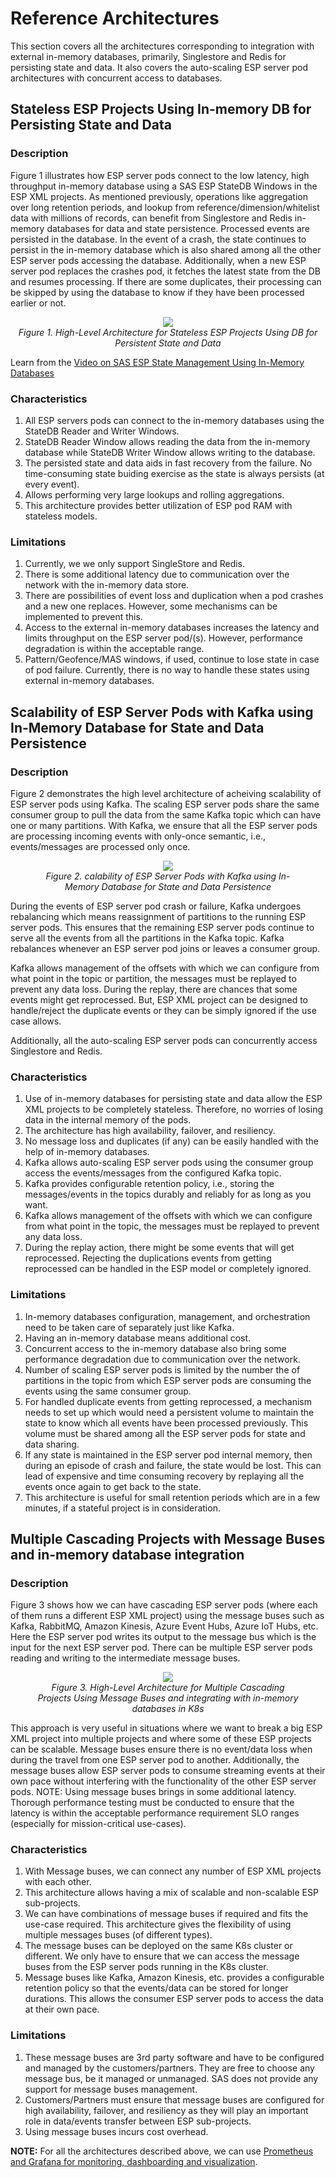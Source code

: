 # Reference Architectures
This section covers all the architectures corresponding to integration with external in-memory databases, primarily, Singlestore and Redis for persisting state and data. It also covers the auto-scaling ESP server pod architectures with concurrent access to databases.

## Stateless ESP Projects Using In-memory DB for Persisting State and Data

### Description
Figure 1 illustrates how ESP server pods connect to the low latency, high throughput in-memory database using a SAS ESP StateDB Windows in the ESP XML projects. As mentioned previously, operations like aggregation over long retention periods, and lookup from reference/dimension/whitelist data with millions of records, can benefit from Singlestore and Redis in-memory databases for data and state persistence. Processed events are persisted in the database. In the event of a crash, the state continues to persist in the in-memory database which is also shared among all the other ESP server pods accessing the database. Additionally, when a new ESP server pod replaces the crashes pod, it fetches the latest state from the DB and resumes processing. If there are some duplicates, their processing can be skipped by using the database to know if they have been processed earlier or not.

<p align="center">
 <img src="reference_architectures/images_refarch/K8s_stateless_using_DB.png"/>
    <br>
    <em>Figure 1. High-Level Architecture for Stateless ESP Projects Using DB for Persistent State and Data</em>
</p>

Learn from the [Video on SAS ESP State Management Using In-Memory Databases](http://sas-social.brightcovegallery.com/sharing?videoId=6255425305001)

### Characteristics
1. All ESP servers pods can connect to the in-memory databases using the StateDB Reader and Writer Windows.
2. StateDB Reader Window allows reading the data from the in-memory database while StateDB Writer Window allows writing to the database.
3. The persisted state and data aids in fast recovery from the failure. No time-consuming state buiding exercise as the state is always persists (at every event).
4. Allows performing very large lookups and rolling aggregations.
5. This architecture provides better utilization of ESP pod RAM with stateless models.

### Limitations
1. Currently, we we only support SingleStore and Redis.
2. There is some additional latency due to communication over the network with the in-memory data store.
3. There are possibilities of event loss and duplication when a pod crashes and a new one replaces. However, some mechanisms can be implemented to prevent this. 
4. Access to the external in-memory databases increases the latency and limits throughput on the ESP server pod/(s). However, performance degradation is within the acceptable range. 
5. Pattern/Geofence/MAS windows, if used, continue to lose state in case of pod failure. Currently, there is no way to handle these states using external in-memory databases.

## Scalability of ESP Server Pods with Kafka using In-Memory Database for State and Data Persistence

### Description
Figure 2 demonstrates the high level architecture of acheiving scalability of ESP server pods using Kafka. The scaling ESP server pods share the same consumer group to pull the data from the same Kafka topic which can have one or many partitions. With Kafka, we ensure that all the ESP server pods are processing incoming events with only-once semantic, i.e., events/messages are processed only once.

<figure align="center">
  <img src="reference_architectures/images_refarch/ESP_Scaling_with_Kafka_using_in_memory_DB.png">
  <figcaption><i>Figure 2. calability of ESP Server Pods with Kafka using In-Memory Database for State and Data Persistence</i></figcaption>
</figure>

During the events of ESP server pod crash or failure, Kafka undergoes rebalancing which means reassignment of partitions to the running ESP server pods. This ensures that the remaining ESP server pods continue to serve all the events from all the partitions in the Kafka topic. Kafka rebalances whenever an ESP server pod joins or leaves a consumer group.

Kafka allows management of the offsets with which we can configure from what point in the topic or partition, the messages must be replayed to prevent any data loss. During the replay, there are chances that some events might get reprocessed. But, ESP XML project can be designed to handle/reject the duplicate events or they can be simply ignored if the use case allows.

Additionally, all the auto-scaling ESP server pods can concurrently access Singlestore and Redis.

### Characteristics
1. Use of in-memory databases for persisting state and data allow the ESP XML projects to be completely stateless. Therefore, no worries of losing data in the internal memory of the pods.
2. The architecture has high availability, failover, and resiliency.
3. No message loss and duplicates (if any) can be easily handled with the help of in-memory databases.
4. Kafka allows auto-scaling ESP server pods using the consumer group access the events/messages from the configured Kafka topic.
5. Kafka provides configurable retention policy, i.e., storing the messages/events in the topics durably and reliably for as long as you want.
6. Kafka allows management of the offsets with which we can configure from what point in the topic, the messages must be replayed to prevent any data loss.
7. During the replay action, there might be some events that will get reprocessed. Rejecting the duplications events from getting reprocessed can be handled in the ESP model or completely ignored.


### Limitations

1. In-memory databases configuration, management, and orchestration need to be taken care of separately just like Kafka.
2. Having an in-memory database means additional cost.
3. Concurrent access to the in-memory database also bring some performance degradation due to communication over the network.
4. Number of scaling ESP server pods is limited by the number the of partitions in the topic from which ESP server pods are consuming the events using the same consumer group.
5. For handled duplicate events from getting reprocessed, a mechanism needs to set up which would need a persistent volume to maintain the state to know which all events have been processed previously. This volume must be shared among all the ESP server pods for state and data sharing.
6. If any state is maintained in the ESP server pod internal memory, then during an episode of crash and failure, the state would be lost. This can lead of expensive and time consuming recovery by replaying all the events once again to get back to the state.
7. This architecture is useful for small retention periods which are in a few minutes, if a stateful project is in consideration.

## Multiple Cascading Projects with Message Buses and in-memory database integration

### Description

Figure 3 shows how we can have cascading ESP server pods (where each of them runs a different ESP XML project) using the message buses such as Kafka, RabbitMQ, Amazon Kinesis, Azure Event Hubs, Azure IoT Hubs, etc. Here the ESP server pod writes its output to the message bus which is the input for the next ESP server pod. There can be multiple ESP server pods reading and writing to the intermediate message buses.

<figure align="center">
  <img src="reference_architectures/images_refarch/K8s_cascading_projects_using_buses.png">
  <figcaption><i>Figure 3. High-Level Architecture for Multiple Cascading Projects Using Message Buses and integrating with in-memory databases in K8s</i></figcaption>
</figure>

This approach is very useful in situations where we want to break a big ESP XML project into multiple projects and where some of these ESP projects can be scalable. Message buses ensure there is no event/data loss when during the travel from one ESP server pod to another. Additionally, the message buses allow ESP server pods to consume streaming events at their own pace without interfering with the functionality of the other ESP server pods.
NOTE: Using message buses brings in some additional latency. Thorough performance testing must be conducted to ensure that the latency is within the acceptable performance requirement SLO ranges (especially for mission-critical use-cases).

### Characteristics

1. With Message buses, we can connect any number of ESP XML projects with each other.
2. This architecture allows having a mix of scalable and non-scalable ESP sub-projects.
3. We can have combinations of message buses if required and fits the use-case required. This architecture gives the flexibility of using multiple messages buses (of different types).
4. The message buses can be deployed on the same K8s cluster or different. We only have to ensure that we can access the message buses from the ESP server pods running in the K8s cluster.
5. Message buses like Kafka, Amazon Kinesis, etc. provides a configurable retention policy so that the events/data can be stored for longer durations. This allows the consumer ESP server pods to access the data at their own pace.


### Limitations

1. These message buses are 3rd party software and have to be configured and managed by the customers/partners. They are free to choose any message bus, be it managed or unmanaged. SAS does not provide any support for message buses management.
2. Customers/Partners must ensure that message buses are configured for high availability, failover, and resiliency as they will play an important role in data/events transfer between ESP sub-projects.
3. Using message buses incurs cost overhead.

**NOTE:** For all the architectures described above, we can use [Prometheus and Grafana for monitoring, dashboarding and visualization](https://github.com/sassoftware/viya4-monitoring-kubernetes).

